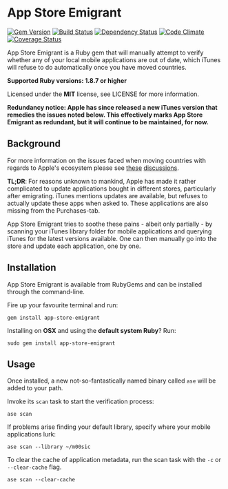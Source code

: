 # App Store Emigrant

[![Gem Version](https://img.shields.io/gem/v/app-store-emigrant.svg?style=flat)](https://rubygems.org/gems/app-store-emigrant)
[![Build Status](https://img.shields.io/travis/timkurvers/app-store-emigrant.svg?style=flat)](https://travis-ci.org/timkurvers/app-store-emigrant)
[![Dependency Status](https://img.shields.io/gemnasium/timkurvers/app-store-emigrant.svg?style=flat)](https://gemnasium.com/timkurvers/app-store-emigrant)
[![Code Climate](https://img.shields.io/codeclimate/github/timkurvers/app-store-emigrant.svg?style=flat)](https://codeclimate.com/github/timkurvers/app-store-emigrant)
[![Coverage Status](https://img.shields.io/coveralls/timkurvers/app-store-emigrant.svg?style=flat)](https://coveralls.io/r/timkurvers/app-store-emigrant)

App Store Emigrant is a Ruby gem that will manually attempt to verify whether
any of your local mobile applications are out of date, which iTunes will refuse
to do automatically once you have moved countries.

**Supported Ruby versions: 1.8.7 or higher**

Licensed under the **MIT** license, see LICENSE for more information.

**Redundancy notice: Apple has since released a new iTunes version that remedies
the issues noted below. This effectively marks App Store Emigrant as redundant,
but it will continue to be maintained, for now.**

## Background

For more information on the issues faced when moving countries with regards to
Apple's ecosystem please see [these](https://discussions.apple.com/thread/2443094)
[discussions](https://discussions.apple.com/message/16273593).

**TL;DR**: For reasons unknown to mankind, Apple has made it rather complicated
to update applications bought in different stores, particularly after emigrating.
iTunes mentions updates are available, but refuses to actually update these apps
when asked to. These applications are also missing from the Purchases-tab.

App Store Emigrant tries to soothe these pains - albeit only partially - by
scanning your iTunes library folder for mobile applications and querying iTunes
for the latest versions available. One can then manually go into the store and
update each application, one by one.

## Installation

App Store Emigrant is available from RubyGems and can be installed through the
command-line.

Fire up your favourite terminal and run:

```shell
gem install app-store-emigrant
```

Installing on **OSX** and using the **default system Ruby**? Run:

```shell
sudo gem install app-store-emigrant
```

## Usage

Once installed, a new not-so-fantastically named binary called `ase` will be
added to your path.

Invoke its `scan` task to start the verification process:

```shel
ase scan
```

If problems arise finding your default library, specify where your mobile
applications lurk:

```shell
ase scan --library ~/m00sic
```

To clear the cache of application metadata, run the scan task with the `-c` or
`--clear-cache` flag.

```shell
ase scan --clear-cache
```

[these]: https://discussions.apple.com/thread/2443094
[discussions]: https://discussions.apple.com/message/16273593
